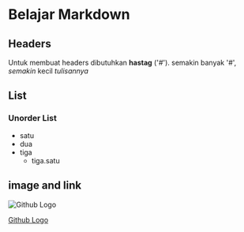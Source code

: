 # Belajar Markdown

## Headers

Untuk membuat headers dibutuhkan **hastag** ('#').
semakin banyak '#', _semakin_ kecil _tulisannya_

## List
### Unorder List
- satu
- dua
- tiga
    - tiga.satu

## image and link
![Github Logo](https://library.kissclipart.com/20180919/ige/kissclipart-github-clipart-github-computer-icons-9d38dd522bbc1934.jpg)

[Github Logo](https://library.kissclipart.com/20180919/ige/kissclipart-github-clipart-github-computer-icons-9d38dd522bbc1934.jpg)